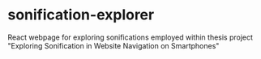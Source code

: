 # sonification-explorer
React webpage for exploring sonifications employed within thesis project "Exploring Sonification in Website Navigation on Smartphones"
